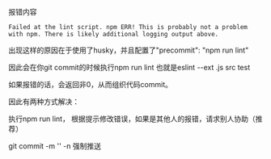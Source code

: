 报错内容
```
Failed at the lint script. npm ERR! This is probably not a problem with npm. There is likely additional logging output above.
```


出现这样的原因在于使用了husky，并且配置了"precommit": "npm run lint"

因此会在你git commit的时候执行npm run lint 也就是eslint --ext .js src test

如果报错的话，会返回非0，从而组织代码commit。

因此有两种方式解决：

执行npm run lint， 根据提示修改错误，如果是其他人的报错，请求别人协助（推荐）

git commit -m '' -n 强制推送